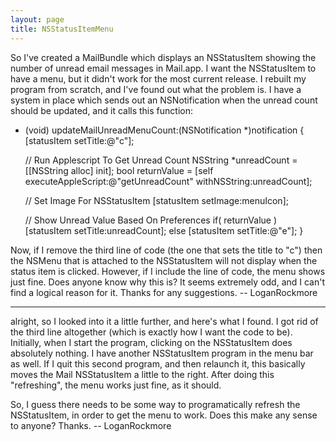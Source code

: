 ```yaml
---
layout: page
title: NSStatusItemMenu
---
```




So I've created a MailBundle which displays an NSStatusItem showing the number of unread email messages in Mail.app.  I want the NSStatusItem to have a menu, but it didn't work for the most current release.  I rebuilt my program from scratch, and I've found out what the problem is.  I have a system in place which sends out an NSNotification when the unread count should be updated, and it calls this function:

    
- (void) updateMailUnreadMenuCount:(NSNotification *)notification
{
	[statusItem setTitle:@"c"];
	
	// Run Applescript To Get Unread Count
	NSString *unreadCount = [[NSString alloc] init];
	bool returnValue = [self executeAppleScript:@"getUnreadCount" withNSString:unreadCount];
	
	// Set Image For NSStatusItem
	[statusItem setImage:menuIcon];
	
	// Show Unread Value Based On Preferences
	if( returnValue )
		[statusItem setTitle:unreadCount];
	else
		[statusItem setTitle:@"e"];
}


Now, if I remove the third line of code (the one that sets the title to "c") then the NSMenu that is attached to the NSStatusItem will not display when the status item is clicked.  However, if I include the line of code, the menu shows just fine.  Does anyone know why this is?  It seems extremely odd, and I can't find a logical reason for it.  Thanks for any suggestions.  -- LoganRockmore

----

alright, so I looked into it a little further, and here's what I found.  I got rid of the third line altogether (which is exactly how I want the code to be).  Initially, when I start the program, clicking on the NSStatusItem does absolutely nothing.  I have another NSStatusItem program in the menu bar as well.  If I quit this second program, and then relaunch it, this basically moves the Mail NSStatusItem a little to the right.  After doing this "refreshing", the menu works just fine, as it should.

So, I guess there needs to be some way to programatically refresh the NSStatusItem, in order to get the menu to work.  Does this make any sense to anyone?  Thanks.  -- LoganRockmore

